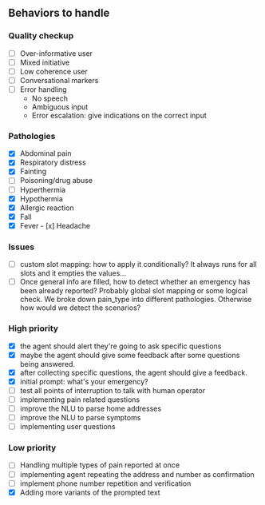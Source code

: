 ## Behaviors to handle

### Quality checkup
- [ ] Over-informative user
- [ ] Mixed initiative
- [ ] Low coherence user
- [ ] Conversational markers
- [ ] Error handling
    - No speech
    - Ambiguous input
    - Error escalation: give indications on the correct input

### Pathologies
- [x] Abdominal pain
- [x] Respiratory distress
- [x] Fainting
- [ ] Poisoning/drug abuse
- [ ] Hyperthermia
- [x] Hypothermia
- [x] Allergic reaction
- [x] Fall
- [x] Fever
- [x] Headache

### Issues
- [ ] custom slot mapping: how to apply it conditionally? It always runs for all slots and it empties the values...
- [ ] Once general info are filled, how to detect whether an emergency has been already reported? Probably global slot mapping or some logical check. We broke down pain_type into different pathologies. Otherwise how would we detect the scenarios?

### High priority
- [x] the agent should alert they're going to ask specific questions
- [x] maybe the agent should give some feedback after some questions being answered.
- [x] after collecting specific questions, the agent should give a feedback.
- [x] initial prompt: what's your emergency?
- [ ] test all points of interruption to talk with human operator
- [ ] implementing pain related questions
- [ ] improve the NLU to parse home addresses
- [ ] improve the NLU to parse symptoms
- [ ] implementing user questions

### Low priority
- [ ] Handling multiple types of pain reported at once
- [ ] implementing agent repeating the address and number as confirmation
- [ ] implement phone number repetition and verification
- [x] Adding more variants of the prompted text